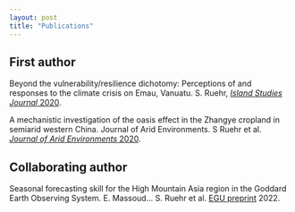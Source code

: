 ```yaml
---
layout: post
title: "Publications"
---
```


## First author
Beyond the vulnerability/resilience dichotomy: Perceptions of and responses to the climate crisis on Emau, Vanuatu. S. Ruehr, [_Island Studies Journal_ 2020](https://islandstudiesjournal.org/files/ISJ.151.pdf). 

A mechanistic investigation of the oasis effect in the Zhangye cropland in semiarid western China. Journal of Arid Environments. S Ruehr et al. [_Journal of Arid Environments_ 2020](https://www.sciencedirect.com/science/article/abs/pii/S0140196320300331?via%3Dihub).

## Collaborating author
Seasonal forecasting skill for the High Mountain Asia region in the Goddard Earth Observing System. E. Massoud... S. Ruehr et al. [EGU preprint](https://egusphere.copernicus.org/preprints/2022/egusphere-2022-449/) 2022.
